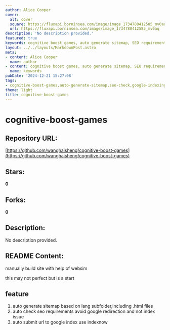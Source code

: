 ```yaml
---
author: Alice Cooper
cover:
  alt: cover
  square: https://fluxapi.borninsea.com/image/image_1734780412585_mv0aq
  url: https://fluxapi.borninsea.com/image/image_1734780412585_mv0aq
description: 'No description provided.'
featured: true
keywords: cognitive boost games, auto generate sitemap, SEO requirements, Google index, IndexNow
layout: ../../layouts/MarkdownPost.astro
meta:
- content: Alice Cooper
  name: author
- content: cognitive boost games, auto generate sitemap, SEO requirements, Google index, IndexNow
  name: keywords
pubDate: '2024-12-21 15:27:08'
tags:
- cognitive-boost-games,auto-generate-sitemap,seo-check,google-indexing,manual-site-construction,websim
theme: light
title: cognitive-boost-games
---
```


# cognitive-boost-games

## Repository URL: 
[https://github.com/wanghaisheng/cognitive-boost-games](https://github.com/wanghaisheng/cognitive-boost-games)

## Stars: 
**0**

## Forks: 
**0**

## Description: 
No description provided.

## README Content: 
manually build site with help of websim



this may not perfect but is a start


## feature 


1. auto generate sitemap based on lang subfolder,including .html files
2. auto check seo requirements avoid google redirection and not index issue
3. auto submit url to google index use indexnow

